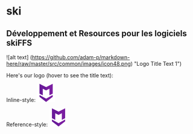 # ski
## Développement et Resources pour les logiciels skiFFS 

![alt text] (https://github.com/adam-p/markdown-here/raw/master/src/common/images/icon48.png) "Logo Title Text 1") 


Here's our logo (hover to see the title text):

Inline-style: 
![alt text](https://github.com/adam-p/markdown-here/raw/master/src/common/images/icon48.png "Logo Title Text 1")

Reference-style: 
![alt text][logo]

[logo]: https://github.com/adam-p/markdown-here/raw/master/src/common/images/icon48.png "Logo Title Text 2"




